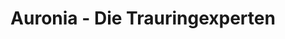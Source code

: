---
title: "Auronia - Die Trauringexperten"
url: /augsburg/auronia-die-trauringexperten/
shop: Allgemein
---